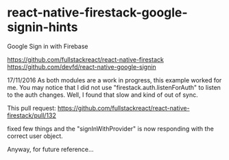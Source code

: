 # react-native-firestack-google-signin-hints

Google Sign in with Firebase

https://github.com/fullstackreact/react-native-firestack
https://github.com/devfd/react-native-google-signin

17/11/2016
As both modules are a work in progress, this example worked for me.
You may notice that I did not use "firestack.auth.listenForAuth" to listen to the auth changes.
Well, I found that slow and kind of out of sync.

This pull request:
https://github.com/fullstackreact/react-native-firestack/pull/132

fixed few things and the "signInWithProvider" is now responding with the correct user object.

Anyway, for future reference...
